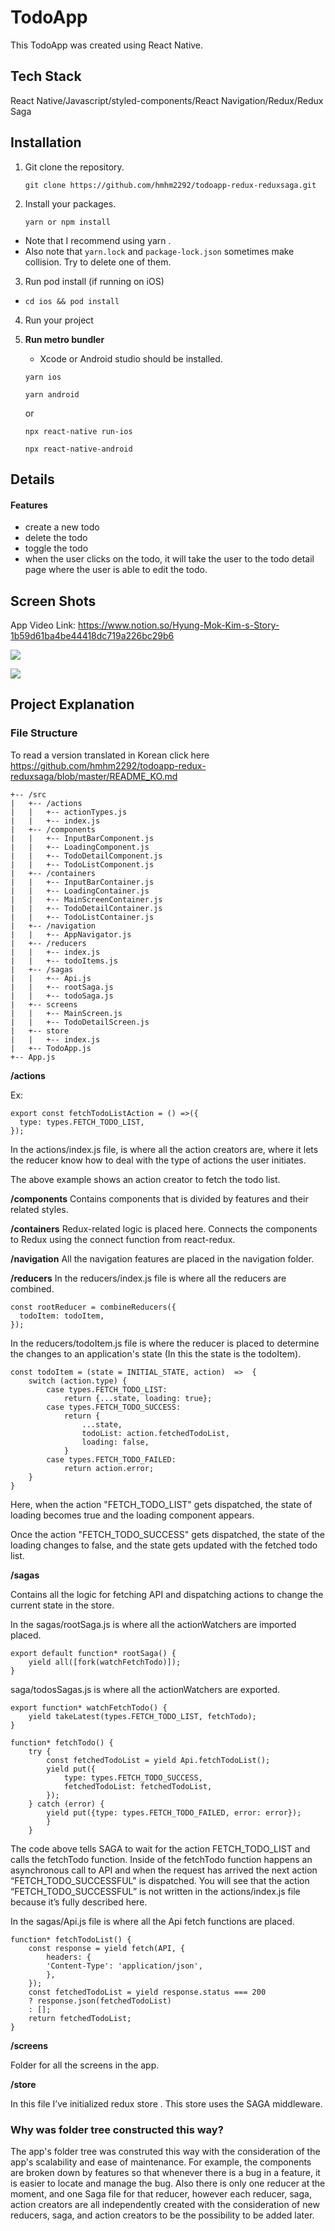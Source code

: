 # TodoApp

This TodoApp was created using React Native.

## Tech Stack

React Native/Javascript/styled-components/React Navigation/Redux/Redux Saga

## Installation

1. Git clone the repository.

   ```
   git clone https://github.com/hmhm2292/todoapp-redux-reduxsaga.git
   ```

2. Install your packages.

   ```
   yarn or npm install
   ```

- Note that I recommend using yarn .
- Also note that `yarn.lock` and `package-lock.json` sometimes make collision. Try to delete one of them.

3. Run pod install (if running on iOS)

- `cd ios && pod install`

4. Run your project

5. **Run metro bundler**

   - Xcode or Android studio should be installed.

   ```
   yarn ios
   ```

   ```
   yarn android
   ```

   or

   ```
   npx react-native run-ios
   ```

   ```
   npx react-native-android
   ```

## Details

#### Features

- create a new todo
- delete the todo
- toggle the todo
- when the user clicks on the todo, it will take the user to the todo detail page where the user is able to edit the todo.

## Screen Shots

App Video Link: https://www.notion.so/Hyung-Mok-Kim-s-Story-1b59d61ba4be44418dc719a226bc29b6

![](https://github.com/hmhm2292/todoapp-redux-reduxsaga/blob/master/AppImage/Screen%20Shot%202020-01-13%20at%208.11.43%20PM.jpg)

![](https://github.com/hmhm2292/todoapp-redux-reduxsaga/blob/master/AppImage/Screen%20Shot%202020-01-13%20at%208.11.56%20PM.jpg)

## Project Explanation

### File Structure

To read a version translated in Korean click here
https://github.com/hmhm2292/todoapp-redux-reduxsaga/blob/master/README_KO.md

```
+-- /src
|   +-- /actions
|   |   +-- actionTypes.js
|   |   +-- index.js
|   +-- /components
|   |   +-- InputBarComponent.js
|   |   +-- LoadingComponent.js
|   |   +-- TodoDetailComponent.js
|   |   +-- TodoListComponent.js
|   +-- /containers
|   |   +-- InputBarContainer.js
|   |   +-- LoadingContainer.js
|   |   +-- MainScreenContainer.js
|   |   +-- TodoDetailContainer.js
|   |   +-- TodoListContainer.js
|   +-- /navigation
|   |   +-- AppNavigator.js
|   +-- /reducers
|   |   +-- index.js
|   |   +-- todoItems.js
|   +-- /sagas
|   |   +-- Api.js
|   |   +-- rootSaga.js
|   |   +-- todoSaga.js
|   +-- screens
|   |   +-- MainScreen.js
|   |   +-- TodoDetailScreen.js
|   +-- store
|   |   +-- index.js
|   +-- TodoApp.js
+-- App.js
```

**/actions**

Ex:

```
export const fetchTodoListAction = () =>({
  type: types.FETCH_TODO_LIST,
});
```

In the actions/index.js file, is where all the action creators are, where it lets the reducer know how to deal with the type of actions the user initiates.

The above example shows an action creator to fetch the todo list.

**/components**
Contains components that is divided by features and their related styles.

**/containers**
Redux-related logic is placed here. Connects the components to Redux using the connect function from react-redux.

**/navigation**
All the navigation features are placed in the navigation folder.

**/reducers**
In the reducers/index.js file is where all the reducers are combined.

```
const rootReducer = combineReducers({
  todoItem: todoItem,
});
```

In the reducers/todoItem.js file is where the reducer is placed to determine the changes to an application's state (In this the state is the todoItem).

```
const todoItem = (state = INITIAL_STATE, action)  =>  {
	switch (action.type) {
		case types.FETCH_TODO_LIST:
			return {...state, loading: true};
		case types.FETCH_TODO_SUCCESS:
			return {
				...state,
				todoList: action.fetchedTodoList,
				loading: false,
			}
		case types.FETCH_TODO_FAILED:
			return action.error;
	}
}

```

Here, when the action "FETCH_TODO_LIST" gets dispatched, the state of loading becomes true and the loading component appears.

Once the action "FETCH_TODO_SUCCESS" gets dispatched, the state of the loading changes to false, and the state gets updated with the fetched todo list.

**/sagas**

Contains all the logic for fetching API and dispatching actions to change the current state in the store.

In the sagas/rootSaga.js is where all the actionWatchers are imported placed.

```
export default function* rootSaga() {
	yield all([fork(watchFetchTodo)]);
}
```

saga/todosSagas.js is where all the actionWatchers are exported.

```
export function* watchFetchTodo() {
	yield takeLatest(types.FETCH_TODO_LIST, fetchTodo);
}

function* fetchTodo() {
	try {
		const fetchedTodoList = yield Api.fetchTodoList();
		yield put({
			type: types.FETCH_TODO_SUCCESS,
			fetchedTodoList: fetchedTodoList,
		});
	} catch (error) {
		yield put({type: types.FETCH_TODO_FAILED, error: error});
		}
	}
```

The code above tells SAGA to wait for the action FETCH_TODO_LIST and calls the fetchTodo function.
Inside of the fetchTodo function happens an asynchronous call to API and when the request has arrived the next action “FETCH_TODO_SUCCESSFUL" is dispatched. You will see that the action “FETCH_TODO_SUCCESSFUL” is not written in the actions/index.js file because it’s fully described here.

In the sagas/Api.js file is where all the Api fetch functions are placed.

```
function* fetchTodoList() {
	const response = yield fetch(API, {
		headers: {
		'Content-Type': 'application/json',
		},
	});
	const fetchedTodoList = yield response.status === 200
	? response.json(fetchedTodoList)
	: [];
	return fetchedTodoList;
}
```

**/screens**

Folder for all the screens in the app.

**/store**

In this file I’ve initialized redux store . This store uses the SAGA middleware.

### Why was folder tree constructed this way?

The app's folder tree was construted this way with the consideration of the app's scalability and ease of maintenance. For example, the components are broken down by features so that whenever there is a bug in a feature, it is easier to locate and manage the bug. Also there is only one reducer at the moment, and one Saga file for that reducer, however each reducer, saga, action creators are all independently created with the consideration of new reducers, saga, and action creators to be the possibility to be added later.
